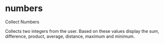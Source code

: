 
# numbers
Collect Numbers 

Collects two integers from the user. Based on these values display the sum, difference, product, average, distance, maximum and minimum.
